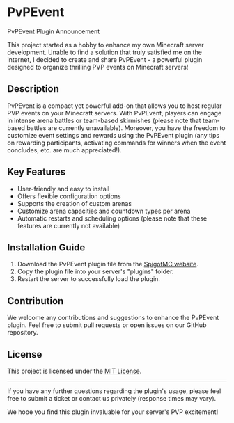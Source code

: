 # PvPEvent

PvPEvent Plugin Announcement

This project started as a hobby to enhance my own Minecraft server development. Unable to find a solution that truly satisfied me on the internet, I decided to create and share PvPEvent - a powerful plugin designed to organize thrilling PVP events on Minecraft servers!

## Description

PvPEvent is a compact yet powerful add-on that allows you to host regular PVP events on your Minecraft servers. With PvPEvent, players can engage in intense arena battles or team-based skirmishes (please note that team-based battles are currently unavailable). Moreover, you have the freedom to customize event settings and rewards using the PvPEvent plugin (any tips on rewarding participants, activating commands for winners when the event concludes, etc. are much appreciated!).

## Key Features

- User-friendly and easy to install
- Offers flexible configuration options
- Supports the creation of custom arenas
- Customize arena capacities and countdown types per arena
- Automatic restarts and scheduling options (please note that these features are currently not available)

## Installation Guide

1. Download the PvPEvent plugin file from the [SpigotMC website](https://www.spigotmc.org/resources/pvpevent.97786/).
2. Copy the plugin file into your server's "plugins" folder.
3. Restart the server to successfully load the plugin.

## Contribution

We welcome any contributions and suggestions to enhance the PvPEvent plugin. Feel free to submit pull requests or open issues on our GitHub repository.

## License

This project is licensed under the [MIT License](LICENSE).

---
If you have any further questions regarding the plugin's usage, please feel free to submit a ticket or contact us privately (response times may vary).

We hope you find this plugin invaluable for your server's PVP excitement!
